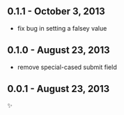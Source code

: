 0.1.1 - October 3, 2013
-----------------------
* fix bug in setting a falsey value

0.1.0 - August 23, 2013
-----------------------
* remove special-cased submit field

0.0.1 - August 23, 2013
-----------------------
:sparkles: